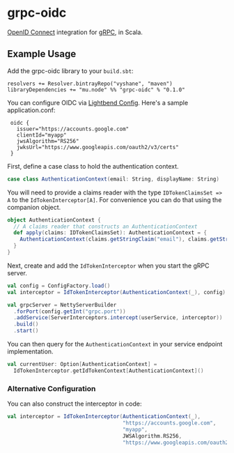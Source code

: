 # grpc-oidc

[OpenID Connect](http://openid.net/connect/) integration for [gRPC](https://grpc.io), in Scala.

## Example Usage

Add the grpc-oidc library to your `build.sbt`:

```
resolvers += Resolver.bintrayRepo("vyshane", "maven")
libraryDependencies += "mu.node" %% "grpc-oidc" % "0.1.0"
```

You can configure OIDC via [Lightbend Config](https://github.com/lightbend/config). Here's a sample application.conf:

```
 oidc {
   issuer="https://accounts.google.com"
   clientId="myapp"
   jwsAlgorithm="RS256"
   jwksUrl="https://www.googleapis.com/oauth2/v3/certs"
 }
```

First, define a case class to hold the authentication context.

```scala
case class AuthenticationContext(email: String, displayName: String)
```

You will need to provide a claims reader with the type `IDTokenClaimsSet => A` to the `IdTokenInterceptor[A]`. For convenience you can do that using the companion object.

```scala
object AuthenticationContext {
  // A claims reader that constructs an AuthenticationContext
  def apply(claims: IDTokenClaimsSet): AuthenticationContext = {
    AuthenticationContext(claims.getStringClaim("email"), claims.getStringClaim("name"))
  }
}
```

Next, create and add the `IdTokenInterceptor` when you start the gRPC server.

```scala
val config = ConfigFactory.load()
val interceptor = IdTokenInterceptor(AuthenticationContext(_), config)

val grpcServer = NettyServerBuilder
  .forPort(config.getInt("grpc.port"))
  .addService(ServerInterceptors.intercept(userService, interceptor))
  .build()
  .start()
```

You can then query for the `AuthenticationContext` in your service endpoint implementation.

```scala
val currentUser: Option[AuthenticationContext] =
  IdTokenInterceptor.getIdTokenContext[AuthenticationContext]()
```

### Alternative Configuration

You can also construct the interceptor in code:

```scala
val interceptor = IdTokenInterceptor(AuthenticationContext(_),
                                     "https://accounts.google.com",
                                     "myapp",
                                     JWSAlgorithm.RS256,
                                     "https://www.googleapis.com/oauth2/v3/certs")

```